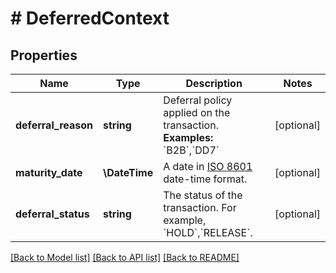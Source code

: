 # # DeferredContext

## Properties

Name | Type | Description | Notes
------------ | ------------- | ------------- | -------------
**deferral_reason** | **string** | Deferral policy applied on the transaction.  **Examples:** &#x60;B2B&#x60;,&#x60;DD7&#x60; | [optional]
**maturity_date** | **\DateTime** | A date in [ISO 8601](https://developer-docs.amazon.com/sp-api/docs/iso-8601) date-time format. | [optional]
**deferral_status** | **string** | The status of the transaction. For example, &#x60;HOLD&#x60;,&#x60;RELEASE&#x60;. | [optional]

[[Back to Model list]](../../README.md#models) [[Back to API list]](../../README.md#endpoints) [[Back to README]](../../README.md)
